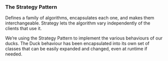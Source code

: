 ### The Strategy Pattern

Defines a family of algorithms, encapsulates each one, and makes them interchangeable. Strategy lets the algorithm vary
independently of the clients that use it.

We’re using the Strategy Pattern to implement the various behaviours of our ducks. The Duck behaviour has been
encapsulated into its own set of classes that can be easily expanded and changed, even at runtime if needed.
